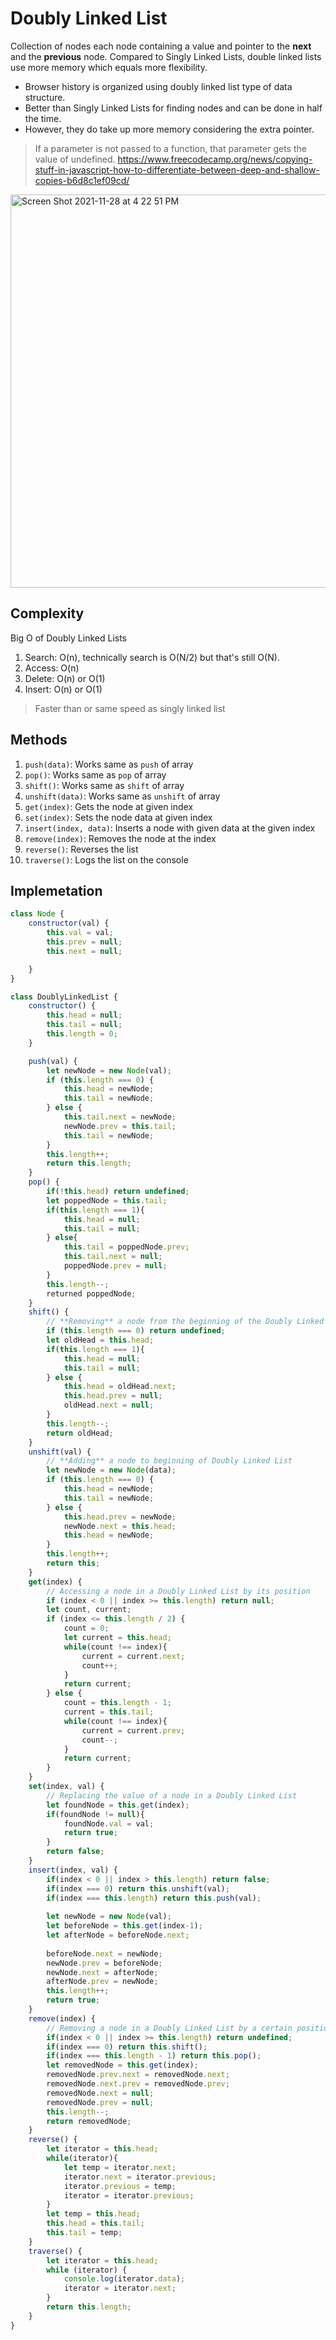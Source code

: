 # Doubly Linked List
Collection of nodes each node containing a value and pointer to the **next** and the **previous** node. Compared to Singly Linked Lists, double linked lists use more memory which equals more flexibility.

- Browser history is organized using doubly linked list type of data structure. 
- Better than Singly Linked Lists for finding nodes and can be done in half the time.
- However, they do take up more memory considering the extra pointer. 

> If a parameter is not passed to a function, that parameter gets the value of undefined.
>https://www.freecodecamp.org/news/copying-stuff-in-javascript-how-to-differentiate-between-deep-and-shallow-copies-b6d8c1ef09cd/

<img width="629" alt="Screen Shot 2021-11-28 at 4 22 51 PM" src="https://user-images.githubusercontent.com/25594064/143788443-b98f3bd8-a52d-48cf-abd5-71675ab64862.png">

## Complexity

Big O of Doubly Linked Lists

1. Search: O(n), technically search is O(N/2) but that's still O(N). 
2. Access: O(n)
3. Delete: O(n) or O(1)
4. Insert: O(n) or O(1)

> Faster than or same speed as singly linked list

## Methods
1. ```push(data)```: Works same as ```push``` of array
2. ```pop()```: Works same as ```pop``` of array
3. ```shift()```: Works same as ```shift``` of array
4. ```unshift(data)```: Works same as ```unshift``` of array
5. ```get(index)```: Gets the node at given index
6. ```set(index)```: Sets the node data at given index
7. ```insert(index, data)```: Inserts a node with given data at the given index
8. ```remove(index)```: Removes the node at the index
9. ```reverse()```: Reverses the list
10. ```traverse()```: Logs the list on the console

## Implemetation
```javascript
class Node {
    constructor(val) {
        this.val = val;
        this.prev = null;
        this.next = null;

    }
}

class DoublyLinkedList {
    constructor() {
        this.head = null;
        this.tail = null;
        this.length = 0;
    }

    push(val) {
        let newNode = new Node(val);
        if (this.length === 0) {
            this.head = newNode;
            this.tail = newNode;
        } else {
            this.tail.next = newNode;
            newNode.prev = this.tail;
            this.tail = newNode;
        }
        this.length++;
        return this.length;
    }
    pop() {
        if(!this.head) return undefined;
        let poppedNode = this.tail;
        if(this.length === 1){
            this.head = null;
            this.tail = null;
        } else{
            this.tail = poppedNode.prev;
            this.tail.next = null;
            poppedNode.prev = null;
        }
        this.length--;
        returned poppedNode;
    }
    shift() {
        // **Removing** a node from the beginning of the Doubly Linked List
        if (this.length === 0) return undefined;
        let oldHead = this.head;
        if(this.length === 1){
            this.head = null;
            this.tail = null;
        } else {
            this.head = oldHead.next;
            this.head.prev = null;
            oldHead.next = null;
        }
        this.length--;
        return oldHead;
    }
    unshift(val) {
        // **Adding** a node to beginning of Doubly Linked List
        let newNode = new Node(data);
        if (this.length === 0) {
            this.head = newNode;
            this.tail = newNode;
        } else {
            this.head.prev = newNode;
            newNode.next = this.head;
            this.head = newNode;
        }
        this.length++;
        return this;
    }
    get(index) {
        // Accessing a node in a Doubly Linked List by its position
        if (index < 0 || index >= this.length) return null;
        let count, current;
        if (index <= this.length / 2) {
            count = 0;
            let current = this.head;
            while(count !== index){
                current = current.next;
                count++;
            }
            return current;
        } else {
            count = this.length - 1;
            current = this.tail;
            while(count !== index){
                current = current.prev;
                count--;
            }
            return current;
        }
    }
    set(index, val) {
        // Replacing the value of a node in a Doubly Linked List
        let foundNode = this.get(index);
        if(foundNode != null){
            foundNode.val = val;
            return true;
        }
        return false;
    }
    insert(index, val) {
        if(index < 0 || index > this.length) return false;
        if(index === 0) return this.unshift(val);
        if(index === this.length) return this.push(val);
        
        let newNode = new Node(val);
        let beforeNode = this.get(index-1);
        let afterNode = beforeNode.next;
        
        beforeNode.next = newNode;
        newNode.prev = beforeNode;
        newNode.next = afterNode;
        afterNode.prev = newNode;
        this.length++;
        return true;
    }
    remove(index) {
        // Removing a node in a Doubly Linked List by a certain position
        if(index < 0 || index >= this.length) return undefined;
        if(index === 0) return this.shift();
        if(index === this.length - 1) return this.pop();
        let removedNode = this.get(index);
        removedNode.prev.next = removedNode.next;
        removedNode.next.prev = removedNode.prev;
        removedNode.next = null;
        removedNode.prev = null;
        this.length--;
        return removedNode;
    }
    reverse() {
        let iterator = this.head;
        while(iterator){
            let temp = iterator.next;
            iterator.next = iterator.previous;
            iterator.previous = temp;
            iterator = iterator.previous;
        }
        let temp = this.head;
        this.head = this.tail;
        this.tail = temp;
    }
    traverse() {
        let iterator = this.head;
        while (iterator) {
            console.log(iterator.data);
            iterator = iterator.next;
        }
        return this.length;
    }
}
```
